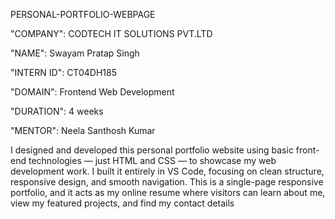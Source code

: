 PERSONAL-PORTFOLIO-WEBPAGE

"COMPANY": CODTECH IT SOLUTIONS PVT.LTD

"NAME": Swayam Pratap Singh

"INTERN ID": CT04DH185

"DOMAIN": Frontend Web Development

"DURATION": 4 weeks

"MENTOR": Neela Santhosh Kumar

I designed and developed this personal portfolio website using basic front-end technologies — just HTML and CSS — to showcase my web development work. I built it entirely in VS Code, focusing on clean structure, responsive design, and smooth navigation.
This is a single-page responsive portfolio, and it acts as my online resume where visitors can learn about me, view my featured projects, and find my contact details
